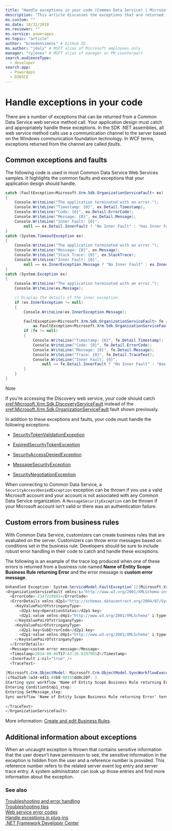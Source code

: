 ```yaml
---
title: "Handle exceptions in your code (Common Data Service) | Microsoft Docs"
description: "This article discusses the exceptions that are returned from a Dynamics 365 Customer Engagement web service method call. The sample in this article highlights the common faults and exceptions that your application design should handle."
ms.custom: ""
ms.date: 10/31/2018
ms.reviewer: ""
ms.service: powerapps
ms.topic: "article"
author: "brandonsimons" # GitHub ID
ms.author: "jdaly" # MSFT alias of Microsoft employees only
manager: "ryjones" # MSFT alias of manager or PM counterpart
search.audienceType: 
  - developer
search.app: 
  - PowerApps
  - D365CE
---
```

# Handle exceptions in your code

There are a number of exceptions that can be returned from a Common Data Service web service method call. Your application design must catch and appropriately handle these exceptions. In the SDK .NET assemblies, all web service method calls use a communication channel to the server based on the Windows communication foundation technology. In WCF terms, exceptions returned from the channel are called *faults*.  

<a name="BKMK_Common"></a>   

## Common exceptions and faults  

 The following code is used in most Common Data Service Web Services samples. It highlights the common faults and exceptions that your application design should handle.  
  
```csharp
catch (FaultException<Microsoft.Xrm.Sdk.OrganizationServiceFault> ex)
{
    Console.WriteLine("The application terminated with an error.");
    Console.WriteLine("Timestamp: {0}", ex.Detail.Timestamp);
    Console.WriteLine("Code: {0}", ex.Detail.ErrorCode);
    Console.WriteLine("Message: {0}", ex.Detail.Message);
    Console.WriteLine("Inner Fault: {0}",
        null == ex.Detail.InnerFault ? "No Inner Fault" : "Has Inner Fault");
}
catch (System.TimeoutException ex)
{
    Console.WriteLine("The application terminated with an error.");
    Console.WriteLine("Message: {0}", ex.Message);
    Console.WriteLine("Stack Trace: {0}", ex.StackTrace);
    Console.WriteLine("Inner Fault: {0}",
        null == ex.InnerException.Message ? "No Inner Fault" : ex.InnerException.Message);
}
catch (System.Exception ex)
{
    Console.WriteLine("The application terminated with an error.");
    Console.WriteLine(ex.Message);

    // Display the details of the inner exception.
    if (ex.InnerException != null)
    {
        Console.WriteLine(ex.InnerException.Message);

        FaultException<Microsoft.Xrm.Sdk.OrganizationServiceFault> fe = ex.InnerException
            as FaultException<Microsoft.Xrm.Sdk.OrganizationServiceFault>;
        if (fe != null)
        {
            Console.WriteLine("Timestamp: {0}", fe.Detail.Timestamp);
            Console.WriteLine("Code: {0}", fe.Detail.ErrorCode);
            Console.WriteLine("Message: {0}", fe.Detail.Message);
            Console.WriteLine("Trace: {0}", fe.Detail.TraceText);
            Console.WriteLine("Inner Fault: {0}",
                null == fe.Detail.InnerFault ? "No Inner Fault" : "Has Inner Fault");
        }
    }
}
```
  
> [!NOTE]
>  If you’re accessing the Discovery web service, your code should catch <xref:Microsoft.Xrm.Sdk.DiscoveryServiceFault> instead of the <xref:Microsoft.Xrm.Sdk.OrganizationServiceFault> fault shown previously.  
  
 In addition to these exceptions and faults, your code must handle the following exceptions:  
  
-   [SecurityTokenValidationException](https://msdn.microsoft.com/library/system.identitymodel.tokens.securitytokenvalidationexception.aspx)  
  
-   [ExpiredSecurityTokenException](https://msdn.microsoft.com/library/system.servicemodel.security.expiredsecuritytokenexception.aspx)  
  
-   [SecurityAccessDeniedException](https://msdn.microsoft.com/library/system.servicemodel.security.securityaccessdeniedexception.aspx)  
  
-   [MessageSecurityException](https://msdn.microsoft.com/library/system.servicemodel.security.messagesecurityexception.aspx)  
  
-   [SecurityNegotiationException](https://msdn.microsoft.com/library/system.servicemodel.security.securitynegotiationexception.aspx)  
  
 When connecting to Common Data Service, a `SecurityAccessDeniedException` exception can be thrown if you use a valid Microsoft account and your account is not associated with any Common Data Service organization. A `MessageSecurityException` can be thrown if your Microsoft account isn’t valid or there was an authentication failure.  
  
<a name="BKMK_BusinessRuleErrors"></a>

## Custom errors from business rules
 
 With Common Data Service, customizers can create business rules that are evaluated on the server. Customizers can throw error messages based on conditions set in the business rule. Developers should be sure to include robust error handling in their code to catch and handle these exceptions.  
  
 The following is an example of the trace log produced when one of these errors is returned from a business rule named **Name of Entity Scope Business Rule returning Error** and the error message is **custom error message**.  
  
```csharp
Unhandled Exception: System.ServiceModel.FaultException`1[[Microsoft.Xrm.Sdk.OrganizationServiceFault, Microsoft.Xrm.Sdk, Version=7.0.0.0, Culture=neutral, PublicKeyToken=31bf3856ad364e35]]: custom error messageDetail:   
<OrganizationServiceFault xmlns:i="http://www.w3.org/2001/XMLSchema-instance" xmlns="http://schemas.microsoft.com/xrm/2011/Contracts">  
  <ErrorCode>-2147220891</ErrorCode>  
  <ErrorDetails xmlns:d2p1="http://schemas.datacontract.org/2004/07/System.Collections.Generic">  
    <KeyValuePairOfstringanyType>  
      <d2p1:key>OperationStatus</d2p1:key>  
      <d2p1:value xmlns:d4p1="http://www.w3.org/2001/XMLSchema" i:type="d4p1:string">0</d2p1:value>  
    </KeyValuePairOfstringanyType>  
    <KeyValuePairOfstringanyType>  
      <d2p1:key>SubErrorCode</d2p1:key>  
      <d2p1:value xmlns:d4p1="http://www.w3.org/2001/XMLSchema" i:type="d4p1:string">-2146233088</d2p1:value>  
    </KeyValuePairOfstringanyType>  
  </ErrorDetails>  
  <Message>custom error message</Message>  
  <Timestamp>2014-09-04T17:43:16.8197965Z</Timestamp>  
  <InnerFault i:nil="true" />  
  <TraceText>  
  
[Microsoft.Crm.ObjectModel: Microsoft.Crm.ObjectModel.SyncWorkflowExecutionPlugin]  
[cf6a25a9-5a34-e411-80b9-00155dd8c20f: ]  
Starting sync workflow 'Name of Entity Scope Business Rule returning Error', Id: c76a25a9-5a34-e411-80b9-00155dd8c20f  
Entering ConditionStep1_step:   
Entering SetMessage_step:   
Sync workflow 'Name of Entity Scope Business Rule returning Error' terminated with error 'custom error message'  
  
</TraceText>  
</OrganizationServiceFault>  
```  
  
 More information: [Create and edit Business Rules](https://technet.microsoft.com/library/dn531086.aspx).  
  
<a name="BKMK_AdditionalInfo"></a>   
## Additional information about exceptions  
 When an uncaught exception is thrown that contains sensitive information that the user doesn’t have permission to see, the sensitive information in the exception is hidden from the user and a reference number is provided. This reference number refers to the related server event log entry and server trace entry. A system administrator can look up those entries and find more information about the exception.  
  
### See also  
 [Troubleshooting and error handling](/dynamics365/customer-engagement/developer/troubleshooting-error-handling)   
 [Troubleshooting tips](/dynamics365/customer-engagement/developer/troubleshooting-tips)   
 [Web service error codes](web-service-error-codes.md)   
 [Handle exceptions in plug-ins](../handle-exceptions.md)   
 [.NET Framework Developer Center](https://docs.microsoft.com/dotnet/framework/development-guide)